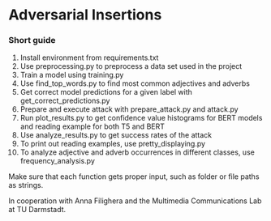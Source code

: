 # Adversarial Insertions

### Short guide
1. Install environment from requirements.txt
2. Use preprocessing.py to preprocess a data set used in the project
3. Train a model using training.py
4. Use find_top_words.py to find most common adjectives and adverbs
5. Get correct model predictions for a given label with get_correct_predictions.py
6. Prepare and execute attack with prepare_attack.py and attack.py
7. Run plot_results.py to get confidence value histograms for BERT models and reading example for both T5 and BERT
8. Use analyze_results.py to get success rates of the attack
9. To print out reading examples, use pretty_displaying.py
10. To analyze adjective and adverb occurrences in different classes, use frequency_analysis.py

Make sure that each function gets proper input, such as folder or file paths as strings.

In cooperation with Anna Filighera and the Multimedia Communications Lab at TU Darmstadt.
